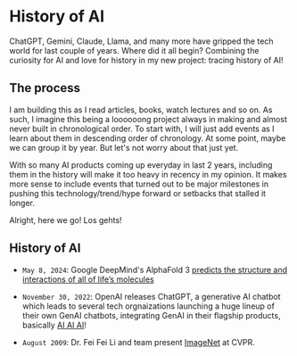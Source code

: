 # History of AI

ChatGPT, Gemini, Claude, Llama, and many more have gripped the tech world for last couple of years. Where did it all begin? Combining the curiosity for AI and love for history in my new project: tracing history of AI!

## The process

I am building this as I read articles, books, watch lectures and so on. As such, I imagine this being a loooooong project always in making and almost never built in chronological order. To start with, I will just add events as I learn about them in descending order of chronology. At some point, maybe we can group it by year. But let's not worry about that just yet.

With so many AI products coming up everyday in last 2 years, including them in the history will make it too heavy in recency in my opinion. It makes more sense to include events that turned out to be major milestones in pushing this technology/trend/hype forward or setbacks that stalled it longer.

Alright, here we go! Los gehts!

## History of AI

* `May 8, 2024`: Google DeepMind's AlphaFold 3 [predicts the structure and interactions of all of life’s molecules](https://www.nature.com/articles/s41586-024-07487-w)

* `November 30, 2022`: OpenAI releases ChatGPT, a generative AI chatbot which leads to several tech orgnaizations launching a huge lineup of their own GenAI chatbots, integrating GenAI in their flagship products, basically [AI AI AI](https://www.youtube.com/watch?v=-P-ein58laA)!

* `August 2009`: Dr. Fei Fei Li and team present [ImageNet](https://ieeexplore.ieee.org/document/5206848) at CVPR.